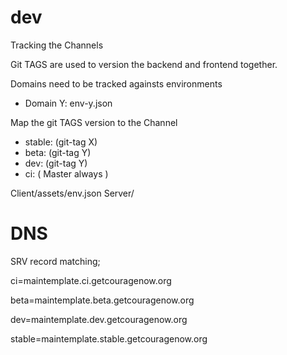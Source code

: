 # dev

Tracking the Channels

Git TAGS are used to version the backend and frontend together.

Domains need to be tracked againsts environments
- Domain Y: env-y.json

Map the git TAGS version to the Channel
- stable: (git-tag X)
- beta: (git-tag Y)
- dev: (git-tag Y)
- ci: ( Master always )

Client/assets/env.json
Server/

# DNS

SRV record matching;

ci=maintemplate.ci.getcouragenow.org

beta=maintemplate.beta.getcouragenow.org

dev=maintemplate.dev.getcouragenow.org

stable=maintemplate.stable.getcouragenow.org
